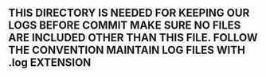 ## THIS DIRECTORY IS NEEDED FOR KEEPING OUR LOGS BEFORE COMMIT MAKE SURE NO FILES ARE INCLUDED OTHER THAN THIS FILE. FOLLOW THE CONVENTION MAINTAIN LOG FILES WITH .log EXTENSION
